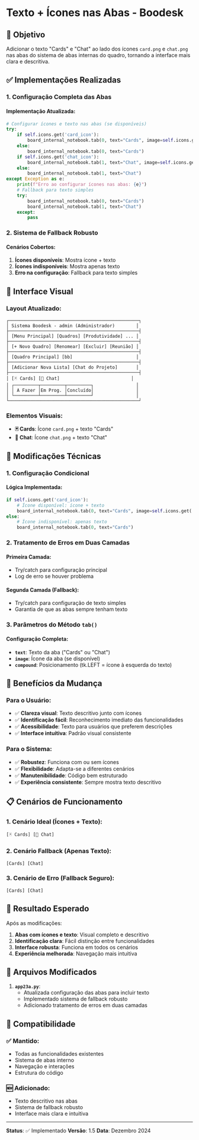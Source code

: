 # Texto + Ícones nas Abas - Boodesk

## 🎯 Objetivo

Adicionar o texto "Cards" e "Chat" ao lado dos ícones `card.png` e `chat.png` nas abas do sistema de abas internas do quadro, tornando a interface mais clara e descritiva.

## ✅ Implementações Realizadas

### 1. **Configuração Completa das Abas**

#### Implementação Atualizada:
```python
# Configurar ícones e texto nas abas (se disponíveis)
try:
    if self.icons.get('card_icon'):
        board_internal_notebook.tab(0, text="Cards", image=self.icons.get('card_icon'), compound=tk.LEFT)
    else:
        board_internal_notebook.tab(0, text="Cards")
    if self.icons.get('chat_icon'):
        board_internal_notebook.tab(1, text="Chat", image=self.icons.get('chat_icon'), compound=tk.LEFT)
    else:
        board_internal_notebook.tab(1, text="Chat")
except Exception as e:
    print(f"Erro ao configurar ícones nas abas: {e}")
    # Fallback para texto simples
    try:
        board_internal_notebook.tab(0, text="Cards")
        board_internal_notebook.tab(1, text="Chat")
    except:
        pass
```

### 2. **Sistema de Fallback Robusto**

#### Cenários Cobertos:
1. **Ícones disponíveis**: Mostra ícone + texto
2. **Ícones indisponíveis**: Mostra apenas texto
3. **Erro na configuração**: Fallback para texto simples

## 🎨 Interface Visual

### Layout Atualizado:
```
┌─────────────────────────────────────────────────┐
│ Sistema Boodesk - admin (Administrador)        │
├─────────────────────────────────────────────────┤
│ [Menu Principal] [Quadros] [Produtividade] ... │
├─────────────────────────────────────────────────┤
│ [+ Novo Quadro] [Renomear] [Excluir] [Reunião] │
├─────────────────────────────────────────────────┤
│ [Quadro Principal] [bb]                        │
├─────────────────────────────────────────────────┤
│ [Adicionar Nova Lista] [Chat do Projeto]       │
├─────────────────────────────────────────────────┤
│ [🃏 Cards] [💬 Chat]                           │
│ ┌─────────┬─────────┬─────────┐                │
│ │ A Fazer │Em Prog. │Concluído│                │
│ └─────────┴─────────┴─────────┘                │
└─────────────────────────────────────────────────┘
```

### Elementos Visuais:
- **🃏 Cards**: Ícone `card.png` + texto "Cards"
- **💬 Chat**: Ícone `chat.png` + texto "Chat"

## 🔧 Modificações Técnicas

### 1. **Configuração Condicional**

#### Lógica Implementada:
```python
if self.icons.get('card_icon'):
    # Ícone disponível: ícone + texto
    board_internal_notebook.tab(0, text="Cards", image=self.icons.get('card_icon'), compound=tk.LEFT)
else:
    # Ícone indisponível: apenas texto
    board_internal_notebook.tab(0, text="Cards")
```

### 2. **Tratamento de Erros em Duas Camadas**

#### Primeira Camada:
- Try/catch para configuração principal
- Log de erro se houver problema

#### Segunda Camada (Fallback):
- Try/catch para configuração de texto simples
- Garantia de que as abas sempre tenham texto

### 3. **Parâmetros do Método `tab()`**

#### Configuração Completa:
- **`text`**: Texto da aba ("Cards" ou "Chat")
- **`image`**: Ícone da aba (se disponível)
- **`compound`**: Posicionamento (tk.LEFT = ícone à esquerda do texto)

## 🚀 Benefícios da Mudança

### Para o Usuário:
- ✅ **Clareza visual**: Texto descritivo junto com ícones
- ✅ **Identificação fácil**: Reconhecimento imediato das funcionalidades
- ✅ **Acessibilidade**: Texto para usuários que preferem descrições
- ✅ **Interface intuitiva**: Padrão visual consistente

### Para o Sistema:
- ✅ **Robustez**: Funciona com ou sem ícones
- ✅ **Flexibilidade**: Adapta-se a diferentes cenários
- ✅ **Manutenibilidade**: Código bem estruturado
- ✅ **Experiência consistente**: Sempre mostra texto descritivo

## 📋 Cenários de Funcionamento

### 1. **Cenário Ideal** (Ícones + Texto):
```
[🃏 Cards] [💬 Chat]
```

### 2. **Cenário Fallback** (Apenas Texto):
```
[Cards] [Chat]
```

### 3. **Cenário de Erro** (Fallback Seguro):
```
[Cards] [Chat]
```

## 🎯 Resultado Esperado

Após as modificações:

1. **Abas com ícones e texto**: Visual completo e descritivo
2. **Identificação clara**: Fácil distinção entre funcionalidades
3. **Interface robusta**: Funciona em todos os cenários
4. **Experiência melhorada**: Navegação mais intuitiva

## 📁 Arquivos Modificados

1. **`app23a.py`**:
   - Atualizada configuração das abas para incluir texto
   - Implementado sistema de fallback robusto
   - Adicionado tratamento de erros em duas camadas

## 🔄 Compatibilidade

### ✅ **Mantido**:
- Todas as funcionalidades existentes
- Sistema de abas interno
- Navegação e interações
- Estrutura do código

### 🆕 **Adicionado**:
- Texto descritivo nas abas
- Sistema de fallback robusto
- Interface mais clara e intuitiva

---

**Status**: ✅ Implementado
**Versão**: 1.5
**Data**: Dezembro 2024
